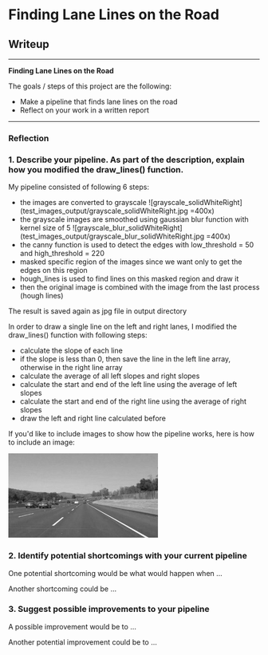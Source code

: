 # **Finding Lane Lines on the Road** 

## Writeup

---

**Finding Lane Lines on the Road**

The goals / steps of this project are the following:
* Make a pipeline that finds lane lines on the road
* Reflect on your work in a written report


[//]: # (Image References)

[image1]: ./examples/grayscale.jpg "Grayscale"

---

### Reflection

### 1. Describe your pipeline. As part of the description, explain how you modified the draw_lines() function.

My pipeline consisted of following 6 steps:
- the images are converted to grayscale 
![grayscale_solidWhiteRight](test_images_output/grayscale_solidWhiteRight.jpg =400x)
- the grayscale images are smoothed using gaussian blur function with kernel size of 5
![grayscale_blur_solidWhiteRight](test_images_output/grayscale_blur_solidWhiteRight.jpg =400x)
- the canny function is used to detect the edges with low_threshold = 50 and high_threshold = 220
- masked specific region of the images since we want only to get the edges on this region
- hough_lines is used to find lines on this masked region and draw it
- then the original image is combined with the image from the last process (hough lines) 

The result is saved again as jpg file in output directory

In order to draw a single line on the left and right lanes, I modified the draw_lines() function with 
following steps:
- calculate the slope of each line
- if the slope is less than 0, then save the line in the left line array, otherwise in the right line array
- calculate the average of all left slopes and right slopes
- calculate the start and end of the left line using the average of left slopes
- calculate the start and end of the right line using the average of right slopes
- draw the left and right line calculated before



If you'd like to include images to show how the pipeline works, here is how to include an image: 

![alt text][image1]


### 2. Identify potential shortcomings with your current pipeline


One potential shortcoming would be what would happen when ... 

Another shortcoming could be ...


### 3. Suggest possible improvements to your pipeline

A possible improvement would be to ...

Another potential improvement could be to ...
